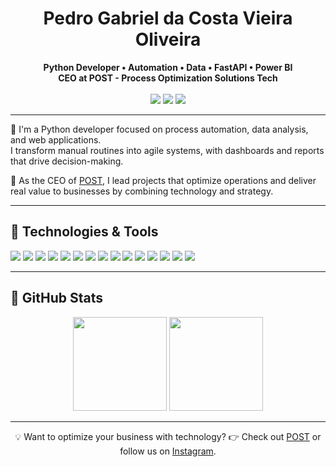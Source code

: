<h1 align="center">Pedro Gabriel da Costa Vieira Oliveira</h1>

<p align="center">
  <b>Python Developer • Automation • Data • FastAPI • Power BI</b><br>
  <b>CEO at POST - Process Optimization Solutions Tech</b><br><br>
  <a href="https://www.linkedin.com/in/pedro-gabriel-oliveira" target="_blank"><img src="https://img.shields.io/badge/-LinkedIn-0077B5?style=flat&logo=linkedin&logoColor=white"/></a>
  <a href="mailto:pedrogabrielcosta7@gmail.com"><img src="https://img.shields.io/badge/-Gmail-D14836?style=flat&logo=gmail&logoColor=white"/></a>
  <img src="https://img.shields.io/github/followers/devpedroolivier?label=Followers&style=flat&logo=github" />
</p>

---

🎯 I'm a Python developer focused on process automation, data analysis, and web applications.  
I transform manual routines into agile systems, with dashboards and reports that drive decision-making.

🚀 As the CEO of [POST](https://www.posolutionstech.com.br/), I lead projects that optimize operations and deliver real value to businesses by combining technology and strategy.

---

## 🚀 Technologies & Tools
<p>
  <img src="https://img.shields.io/badge/Python-3776AB?style=for-the-badge&logo=python&logoColor=white"/>
  <img src="https://img.shields.io/badge/Selenium-43B02A?style=for-the-badge&logo=selenium&logoColor=white"/>
  <img src="https://img.shields.io/badge/Pandas-150458?style=for-the-badge&logo=pandas&logoColor=white"/>
  <img src="https://img.shields.io/badge/FastAPI-009688?style=for-the-badge&logo=fastapi&logoColor=white"/>
  <img src="https://img.shields.io/badge/Power%20BI-F2C811?style=for-the-badge&logo=powerbi&logoColor=black"/>
  <img src="https://img.shields.io/badge/Docker-2496ED?style=for-the-badge&logo=docker&logoColor=white"/>
  <img src="https://img.shields.io/badge/Linux-FCC624?style=for-the-badge&logo=linux&logoColor=black"/>
  <img src="https://img.shields.io/badge/Git-F05032?style=for-the-badge&logo=git&logoColor=white"/>
  <img src="https://img.shields.io/badge/GitHub-181717?style=for-the-badge&logo=github&logoColor=white"/>
  <img src="https://img.shields.io/badge/GitHub%20Actions-2088FF?style=for-the-badge&logo=github-actions&logoColor=white"/>
  <img src="https://img.shields.io/badge/HTML5-E34F26?style=for-the-badge&logo=html5&logoColor=white"/>
  <img src="https://img.shields.io/badge/CSS3-1572B6?style=for-the-badge&logo=css3&logoColor=white"/>
  <img src="https://img.shields.io/badge/JavaScript-F7DF1E?style=for-the-badge&logo=javascript&logoColor=black"/>
  <img src="https://img.shields.io/badge/Bootstrap-7952B3?style=for-the-badge&logo=bootstrap&logoColor=white"/>
  <img src="https://img.shields.io/badge/VS%20Code-007ACC?style=for-the-badge&logo=visual-studio-code&logoColor=white"/>
</p>

---

## 📝 GitHub Stats
<p align="center">
  <img src="https://github-readme-stats.vercel.app/api?username=devpedroolivier&show_icons=true&theme=github_dark&count_private=true" height="150" />
  <img src="https://github-readme-stats.vercel.app/api/top-langs/?username=devpedroolivier&layout=compact&theme=github_dark" height="150" />
</p>

---

<p align="center">
💡 Want to optimize your business with technology?  
👉 Check out <a href="https://www.posolutionstech.com.br/">POST</a> or follow us on <a href="https://www.instagram.com/posolutionstech/?hl=pt-br">Instagram</a>.
</p>
